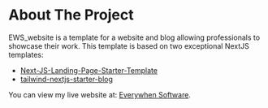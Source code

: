# About The Project
EWS_website is a template for a website and blog allowing professionals to showcase their work. This template is based on two exceptional NextJS templates:

- [Next-JS-Landing-Page-Starter-Template](https://github.com/ixartz/Next-JS-Landing-Page-Starter-Template)
- [tailwind-nextjs-starter-blog](https://github.com/timlrx/tailwind-nextjs-starter-blog)

You can view my live website at: [Everywhen Software](https://www.everywhensoftware.com).
